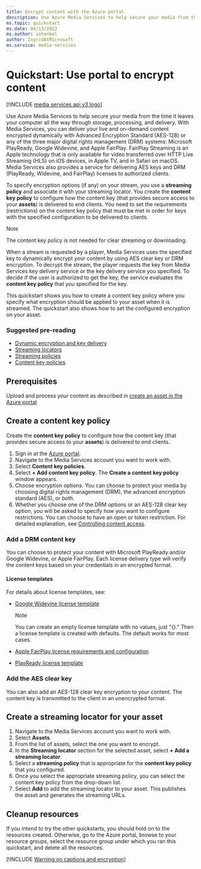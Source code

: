 ```yaml
---
title: Encrypt content with the Azure portal
description: Use Azure Media Services to help secure your media from the time it leaves your computer all the way through storage, processing, and delivery. With Media Services, you can deliver your live and on-demand content encrypted dynamically with Advanced Encryption Standard (AES-128) or any of the three major digital rights management (DRM) systems - Microsoft PlayReady, Google Widevine, and Apple FairPlay. FairPlay Streaming is an Apple technology that is only available for video transferred over HTTP Live Streaming (HLS) on iOS devices, in Apple TV, and in Safari on macOS. Media Services also provides a service for delivering AES keys and DRM (PlayReady, Widevine, and FairPlay) licenses to authorized clients.
ms.topic: quickstart
ms.date: 04/13/2022
ms.author: inhenkel
author: IngridAtMicrosoft
ms.service: media-services
---
```


# Quickstart: Use portal to encrypt content

[!INCLUDE [media services api v3 logo](./includes/v3-hr.md)]

Use Azure Media Services to help secure your media from the time it leaves your computer all the way through storage, processing, and delivery. With Media Services, you can deliver your live and on-demand content encrypted dynamically with Advanced Encryption Standard (AES-128) or any of the three major digital rights management (DRM) systems: Microsoft PlayReady, Google Widevine, and Apple FairPlay. FairPlay Streaming is an Apple technology that is only available for video transferred over HTTP Live Streaming (HLS) on iOS devices, in Apple TV, and in Safari on macOS. Media Services also provides a service for delivering AES keys and DRM (PlayReady, Widevine, and FairPlay) licenses to authorized clients.

To specify encryption options (if any) on your stream, you use a **streaming policy** and associate it with your streaming locator. You create the **content key policy** to configure how the content key (that provides secure access to your **assets**) is delivered to end clients. You need to set the requirements (restrictions) on the content key policy that must be met in order for keys with the specified configuration to be delivered to clients.

> [!NOTE]
> The content key policy is not needed for clear streaming or downloading.

When a stream is requested by a player, Media Services uses the specified key to dynamically encrypt your content by using AES clear key or DRM encryption. To decrypt the stream, the player requests the key from Media Services key delivery service or the key delivery service you specified. To decide if the user is authorized to get the key, the service evaluates the  **content key policy** that you specified for the key.

This quickstart shows you how to create a content key policy where you specify what encryption should be applied to your asset when it is streamed. The quickstart also shows how to set the configured encryption on your asset.

### Suggested pre-reading

* [Dynamic encryption and key delivery](drm-content-protection-concept.md)
* [Streaming locators](stream-streaming-locators-concept.md)
* [Streaming policies](stream-streaming-policy-concept.md)
* [Content key policies](drm-content-key-policy-concept.md)

## Prerequisites

Upload and process your content as described in [create an asset in the Azure portal](asset-create-asset-how-to.md?tabs=portal)

## Create a content key policy

Create the **content key policy** to configure how the content key (that provides secure access to your **assets**) is delivered to end clients.

1. Sign in at the [Azure portal](https://portal.azure.com/).
1. Navigate to the Media Services account you want to work with.
1. Select **Content key policies**.
1. Select **+ Add content key policy**. The **Create a content key policy** window appears.
1. Choose encryption options. You can choose to protect your media by choosing digital rights management (DRM), the advanced encryption standard (AES), or both.
1. Whether you choose one of the DRM options or an AES-128 clear key option, you will be asked to specify how you want to configure restrictions. You can choose to have an open or token restriction. For detailed explanation, see [Controlling content access](drm-content-protection-concept.md#controlling-content-access).

### Add a DRM content key

You can choose to protect your content with Microsoft PlayReady and/or Google Widevine, or Apple FairPlay. Each license delivery type will verify the content keys based on your credentials in an encrypted format.

#### License templates

For details about license templates, see:

- [Google Widevine license template](drm-widevine-license-template-concept.md)

    > [!NOTE]
    > You can create an empty license template with no values, just "{}." Then a license template is created with defaults. The default works for most cases.

- [Apple FairPlay license requirements and configuration](drm-fairplay-license-overview.md)
- [PlayReady license template](drm-playready-license-template-concept.md)

### Add the AES clear key

You can also add an AES-128 clear key encryption to your content. The content key is transmitted to the client in an unencrypted format.

## Create a streaming locator for your asset

1. Navigate to the Media Services account you want to work with.
1. Select **Assets**.
1. From the list of assets, select the one you want to encrypt.
1. In the **Streaming locator** section for the selected asset, select **+ Add a streaming locator**.
1. Select a **streaming policy** that is appropriate for the **content key policy** that you configured.
1. Once you select the appropriate streaming policy, you can select the content key policy from the drop-down list.
1. Select **Add** to add the streaming locator to your asset. This publishes the asset and generates the streaming URLs.

## Cleanup resources

If you intend to try the other quickstarts, you should hold on to the resources created. Otherwise, go to the Azure portal, browse to your resource groups, select the resource group under which you ran this quickstart, and delete all the resources.

[!INCLUDE [Warning on captions and encryption](./includes/warning-captions-encryption.md)]
